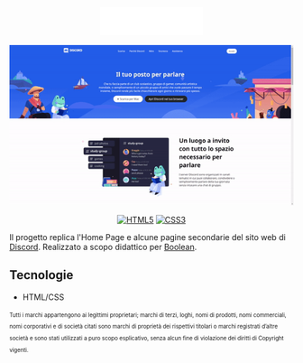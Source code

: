 <!---
LOGO
-->

<p align="center">
  <img src="https://github.com/mattiamoneta/htmlcss-discord/blob/main/img/logo.svg" alt="Discord" height="50px"/>
</p>

<!---
THUMBNAIL GIF
-->

<p align="center">
  <img src="https://github.com/mattiamoneta/htmlcss-discord/blob/main/thumbnail.gif" alt="Discord Thumbnail"/>
</p>

<!---
SHIELDS.IO

Syntax: <a href="website"><img src="https://img.shields.io/badge/-LABEL-COLORHEX?logo=SIMPLELOGONAME&logoColor=white" alt="LABELALT"></a>
-->
<p align="center">
  <a href="#"><img src="https://img.shields.io/badge/-HTML5-E34F26?logo=html5&logoColor=white" alt="HTML5"></a>
  <a href="#"><img src="https://img.shields.io/badge/-CSS3-1572B6?logo=css3&logoColor=white" alt="CSS3"></a>
</p>

Il progetto replica l'Home Page e alcune pagine secondarie del sito web di [Discord](https://discord.com/). Realizzato a scopo didattico per [Boolean](https://boolean.careers/).


## Tecnologie

- HTML/CSS

<sub><sup>Tutti i marchi appartengono ai legittimi proprietari; marchi di terzi, loghi, nomi di prodotti, nomi commerciali, nomi corporativi e di società citati sono marchi di proprietà dei rispettivi titolari o marchi registrati d’altre società e sono stati utilizzati a puro scopo esplicativo, senza alcun fine di violazione dei diritti di Copyright vigenti.</sup></sub>
